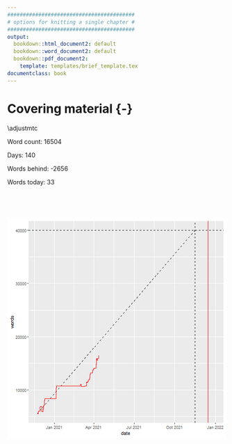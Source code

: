 ```yaml
---
#########################################
# options for knitting a single chapter #
#########################################
output:
  bookdown::html_document2: default
  bookdown::word_document2: default
  bookdown::pdf_document2:
    template: templates/brief_template.tex
documentclass: book
---
```


# Covering material {-}

\adjustmtc 
<!-- For PDF output, we must include this LaTeX command after unnumbered headings, otherwise the numbers in the mini table of contents will be incorrect -->



Word count: 16504

Days: 140

Words behind: -2656

Words today: 33

&nbsp;  

&nbsp;  

![plot of chunk word-count-fig](figure/word-count-fig-1.png)
